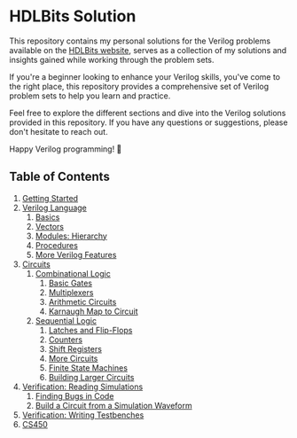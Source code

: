# HDLBits Solution

This repository contains my personal solutions for the Verilog problems available on the [HDLBits website](https://hdlbits.01xz.net/wiki/Main_Page), serves as a collection of my solutions and insights gained while working through the problem sets.

If you're a beginner looking to enhance your Verilog skills, you've come to the right place, this repository provides a comprehensive set of Verilog problem sets to help you learn and practice.

Feel free to explore the different sections and dive into the Verilog solutions provided in this repository. If you have any questions or suggestions, please don't hesitate to reach out.

Happy Verilog programming! 🚀
&emsp;

## Table of Contents

1. [Getting Started](/1.%20Getting%20Started/)
2. [Verilog Language](/2.%20Verilog%20Language/)
   1. [Basics](/2.%20Verilog%20Language/1_Basics/)
   2. [Vectors](/2.%20Verilog%20Language/2_Vectors/)
   3. [Modules: Hierarchy](/2.%20Verilog%20Language/3_Modules_Hierarchy/)
   4. [Procedures](/2.%20Verilog%20Language/4_Procedures/)
   5. [More Verilog Features](/2.%20Verilog%20Language/5_More_Verilog_Features/)
3. [Circuits](/3.%20Circuits/)
   1. [Combinational Logic](/3.%20Circuits/Combinational_Logic/)
      1. [Basic Gates](/3.%20Circuits/Combinational_Logic/1_Basic_Gates)
      2. [Multiplexers](/3.%20Circuits/Combinational_Logic/2_Multiplexers)
      3. [Arithmetic Circuits](/3.%20Circuits/Combinational_Logic/3_Arithmetic_Circuits)
      4. [Karnaugh Map to Circuit](/3.%20Circuits/Combinational_Logic/4_Karnaugh_Map_to_Circuit)
   2. [Sequential Logic](/3.%20Circuits/Sequential_Logic/)
      1. [Latches and Flip-Flops](/3.%20Circuits/Sequential_Logic/1_Latches_and_Flip-Flops)
      2. [Counters](/3.%20Circuits/Sequential_Logic/2_Counters)
      3. [Shift Registers](/3.%20Circuits/Sequential_Logic/3_Shift_Registers)
      4. [More Circuits](/3.%20Circuits/Sequential_Logic/4_More_Circuits)
      5. [Finite State Machines](/3.%20Circuits/Sequential_Logic/5_Finite_State_Machines)
      6. [Building Larger Circuits](/3.%20Circuits/Sequential_Logic/6_Building_Larger_Circuits/)
4. [Verification: Reading Simulations](/4.%20Verification%20Reading%20Simulations/)
    1. [Finding Bugs in Code](/4.%20Verification%20Reading%20Simulations/1_Finding_bugs_in_code/)
    2. [Build a Circuit from a Simulation Waveform](/4.%20Verification%20Reading%20Simulations/2_Build_a_circuit_from_a_simulation_waveform/)
5. [Verification: Writing Testbenches](/5.%20Verification%20Writing%20Testbenches/)
6. [CS450](/6.%20CS450/)
